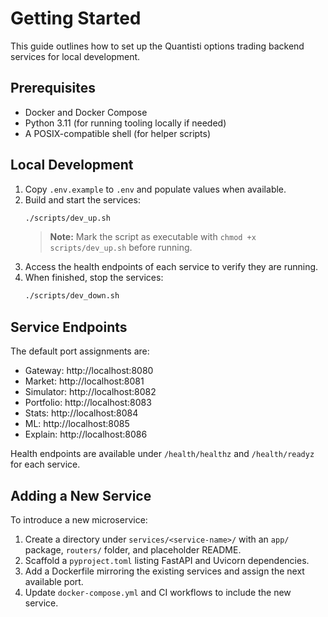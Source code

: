 # Getting Started

This guide outlines how to set up the Quantisti options trading backend services for local development.

## Prerequisites
- Docker and Docker Compose
- Python 3.11 (for running tooling locally if needed)
- A POSIX-compatible shell (for helper scripts)

## Local Development
1. Copy `.env.example` to `.env` and populate values when available.
2. Build and start the services:
   ```bash
   ./scripts/dev_up.sh
   ```
   > **Note:** Mark the script as executable with `chmod +x scripts/dev_up.sh` before running.
3. Access the health endpoints of each service to verify they are running.
4. When finished, stop the services:
   ```bash
   ./scripts/dev_down.sh
   ```

## Service Endpoints
The default port assignments are:
- Gateway: http://localhost:8080
- Market: http://localhost:8081
- Simulator: http://localhost:8082
- Portfolio: http://localhost:8083
- Stats: http://localhost:8084
- ML: http://localhost:8085
- Explain: http://localhost:8086

Health endpoints are available under `/health/healthz` and `/health/readyz` for each service.

## Adding a New Service
To introduce a new microservice:
1. Create a directory under `services/<service-name>/` with an `app/` package, `routers/` folder, and placeholder README.
2. Scaffold a `pyproject.toml` listing FastAPI and Uvicorn dependencies.
3. Add a Dockerfile mirroring the existing services and assign the next available port.
4. Update `docker-compose.yml` and CI workflows to include the new service.
